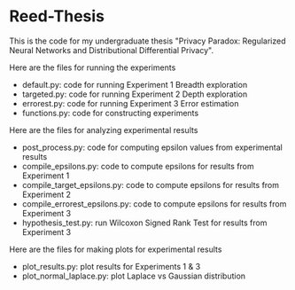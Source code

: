 # Reed-Thesis

This is the code for my undergraduate thesis "Privacy Paradox: Regularized Neural Networks and Distributional Differential Privacy".
 
Here are the files for running the experiments
- default.py: code for running Experiment 1 Breadth exploration
- targeted.py: code for running Experiment 2 Depth exploration
- errorest.py: code for running Experiment 3 Error estimation
- functions.py: code for constructing experiments

Here are the files for analyzing experimental results
- post_process.py: code for computing epsilon values from experimental results
- compile_epsilons.py: code to compute epsilons for results from Experiment 1
- compile_target_epsilons.py: code to compute epsilons for results from Experiment 2
- compile_errorest_epsilons.py: code to compute epsilons for results from Experiment 3
- hypothesis_test.py: run Wilcoxon Signed Rank Test for results from Experiment 3

Here are the files for making plots for experimental results
- plot_results.py: plot results for Experiments 1 & 3
- plot_normal_laplace.py: plot Laplace vs Gaussian distribution